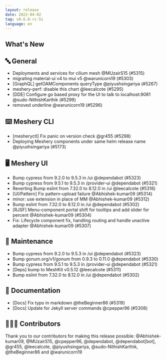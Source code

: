 ```yaml
---
layout: release
date: 2022-04-02
tag: v0.6.0-rc-5i
language: en
---
```


## What's New

## 🔤 General

- Deployments and services for cilium mesh @MUzairS15 (#5315)
- migrating material-ui v4 to mui v5 @warunicorn19 (#5303)
- [GraphQL] getOAMComponents queryType @piyushsingariya (#5267)
- meshery-perf: disable this chart @leecalcote (#5295)
- [DDE] Configure go based proxy for the UI to talk to localhost:9081 @sudo-NithishKarthik (#5299)
- removed underline @warunicorn19 (#5296)

## ⌨️ Meshery CLI

- [mesheryctl] Fix panic on version check @gr455 (#5298)
- Deploying Meshery components under same helm release name @piyushsingariya (#5173)

## 🖥 Meshery UI

- Bump cypress from 9.2.0 to 9.5.3 in /ui @dependabot (#5323)
- Bump cypress from 9.5.1 to 9.5.3 in /provider-ui @dependabot (#5321)
- Reverting Bump eslint from 7.32.0 to 8.12.0 in /ui @leecalcote (#5316)
- [UI/Pattern] Fix pattern-upload failure @Abhishek-kumar09 (#5314)
- minor: use extension in place of MM @Abhishek-kumar09 (#5312)
- Bump eslint from 7.32.0 to 8.12.0 in /ui @dependabot (#5302)
- [RJSF] Menu-component portal shift for tooltips and add slider for percent @Abhishek-kumar09 (#5304)
- Fix: Lifecycle component fix, handling routing and handle unactive adapter @Abhishek-kumar09 (#5307)

## 🧰 Maintenance

- Bump cypress from 9.2.0 to 9.5.3 in /ui @dependabot (#5323)
- Bump gonum.org/v1/gonum from 0.9.3 to 0.11.0 @dependabot (#5330)
- Bump cypress from 9.5.1 to 9.5.3 in /provider-ui @dependabot (#5321)
- [Deps] bump to MeshKit v0.5.12 @leecalcote (#5311)
- Bump eslint from 7.32.0 to 8.12.0 in /ui @dependabot (#5302)

## 📖 Documentation

- [Docs] Fix typo in markdown @theBeginner86 (#5319)
- [Docs] Update for Jekyll server commands @cpepper96 (#5308)

## 👨🏽‍💻 Contributors

Thank you to our contributors for making this release possible:
@Abhishek-kumar09, @MUzairS15, @cpepper96, @dependabot, @dependabot[bot], @gr455, @leecalcote, @piyushsingariya, @sudo-NithishKarthik, @theBeginner86 and @warunicorn19

